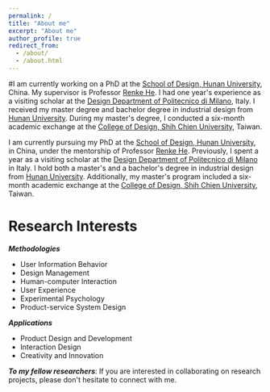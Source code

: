 ```yaml
---
permalink: /
title: "About me"
excerpt: "About me"
author_profile: true
redirect_from: 
  - /about/
  - /about.html
---
```


#I am currently working on a PhD at the [School of Design, Hunan University](http://design.hnu.edu.cn/), China. My supervisor is Professor [Renke He](http://design.hnu.edu.cn/info/1023/2729.htm). I had one year's experience as a visiting scholar at the [Design Department of Politecnico di Milano](http://www.dipartimentodesign.polimi.it/en/), Italy. I received my master degree and bachelor degree in industrial design from [Hunan University](http://www.hnu.edu.cn/). During my master's degree, I conducted a six-month academic exchange at the [College of Design, Shih Chien University](http://www.scdesign.usc.edu.tw/), Taiwan.

I am currently pursuing my PhD at the [School of Design, Hunan University](http://design.hnu.edu.cn/), in China, under the mentorship of Professor [Renke He](http://design.hnu.edu.cn/info/1023/2729.htm). Previously, I spent a year as a visiting scholar at the [Design Department of Politecnico di Milano](http://www.dipartimentodesign.polimi.it/en/) in Italy. I hold both a master's and a bachelor's degree in industrial design from [Hunan University](http://www.hnu.edu.cn/). Additionally, my master's program included a six-month academic exchange at the [College of Design, Shih Chien University](http://www.scdesign.usc.edu.tw/), Taiwan.


Research Interests
======

***Methodologies***

* User Information Behavior
* Design Management
* Human-computer Interaction
* User Experience
* Experimental Psychology
* Product-service System Design


***Applications***

* Product Design and Development
* Interaction Design
* Creativity and Innovation


***To my fellow researchers***: If you are interested in collaborating on research projects, please don't hesitate to connect with me.
